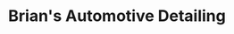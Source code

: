 ---
title: "Brian's Automotive Detailing"
url: /eastlake/brians-automotive-detailing/
shop: Autowerkstatt
---